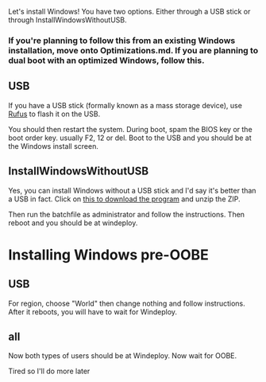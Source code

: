 Let's install Windows! You have two options. Either through a USB stick or through InstallWindowsWithoutUSB.

### If you're planning to follow this from an existing Windows installation, move onto Optimizations.md. If you are planning to dual boot with an optimized Windows, follow this.

## USB

If you have a USB stick (formally known as a mass storage device), use [Rufus](https://github.com/pbatard/rufus/releases/download/v4.5/rufus-4.5.exe) to flash it on the USB.

You should then restart the system. During boot, spam the BIOS key or the boot order key. usually F2, 12 or del. Boot to the USB and you should be at the Windows install screen.

## InstallWindowsWithoutUSB

Yes, you can install Windows without a USB stick and I'd say it's better than a USB in fact. Click on [this to download the program](https://github.com/iidanL/InstallWindowsWithoutUSB/archive/refs/heads/main.zip) and unzip the ZIP.

Then run the batchfile as administrator and follow the instructions. Then reboot and you should be at windeploy.

# Installing Windows pre-OOBE

## USB

For region, choose "World" then change nothing and follow instructions. After it reboots, you will have to wait for Windeploy. 

## all

Now both types of users should be at Windeploy. Now wait for OOBE.

Tired so I'll do more later
